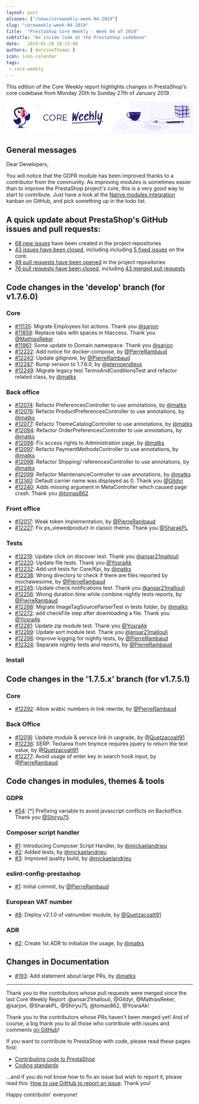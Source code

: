 ```yaml
---
layout: post
aliases: ["/news/coreweekly-week-04-2019"]
slug: "coreweekly-week-04-2019"
title:  "PrestaShop Core Weekly - Week 04 of 2019"
subtitle: "An inside look at the PrestaShop codebase"
date:   2019-01-28 18:15:00
authors: [ AntoineThomas ]
icon: icon-calendar
tags:
 - core-weekly
---
```


This edition of the Core Weekly report highlights changes in PrestaShop's core codebase from Monday 20th to Sunday 27th of January 2019.

![Core Weekly banner](/assets/images/2018/12/banner-core-weekly.jpg)


## General messages

Dear Developers,

You will notice that the GDPR module has been improved thanks to a contributor from the community. As improving modules is sometimes easier than to improve the PrestaShop project's core, this is a very good way to start to contribute. Just have a look at the [Native modules integration](https://github.com/PrestaShop/PrestaShop/projects/5) kanban on GitHub, and pick something up in the todo list.


## A quick update about PrestaShop's GitHub issues and pull requests:

- [68 new issues](https://github.com/search?q=org%3APrestaShop+is%3Apublic++-repo%3Aprestashop%2Fprestashop.github.io++is%3Aissue+created%3A2019-01-21..2019-01-27) have been created in the project repositories
- [43 issues have been closed](https://github.com/search?q=org%3APrestaShop+is%3Apublic++-repo%3Aprestashop%2Fprestashop.github.io++is%3Aissue+closed%3A2019-01-21..2019-01-27), including including [5 fixed issues](https://github.com/search?q=org%3APrestaShop+is%3Apublic++-repo%3Aprestashop%2Fprestashop.github.io++is%3Aissue+label%3Afixed+closed%3A2019-01-21..2019-01-27) on the core.
- [49 pull requests have been opened](https://github.com/search?q=org%3APrestaShop+is%3Apublic++-repo%3Aprestashop%2Fprestashop.github.io++is%3Apr+created%3A2019-01-21..2019-01-27) in the project repositories
- [76 pull requests have been closed](https://github.com/search?q=org%3APrestaShop+is%3Apublic++-repo%3Aprestashop%2Fprestashop.github.io++is%3Apr+closed%3A2019-01-21..2019-01-27), including [43 merged pull requests](https://github.com/search?q=org%3APrestaShop+is%3Apublic++-repo%3Aprestashop%2Fprestashop.github.io++is%3Apr+merged%3A2019-01-21..2019-01-27)

## Code changes in the 'develop' branch (for v1.7.6.0)

### Core

* [#11135](https://github.com/PrestaShop/PrestaShop/pull/11135): Migrate Employees list actions. Thank you [@sarjon](https://github.com/sarjon)
* [#11859](https://github.com/PrestaShop/PrestaShop/pull/11859): Replace tabs with spaces in htaccess. Thank you [@MathiasReker](https://github.com/MathiasReker)
* [#11961](https://github.com/PrestaShop/PrestaShop/pull/11961): Some update to Domain namespace. Thank you [@sarjon](https://github.com/sarjon)
* [#12222](https://github.com/PrestaShop/PrestaShop/pull/12222): Add notice for docker-compose, by [@PierreRambaud](https://github.com/PierreRambaud)
* [#12243](https://github.com/PrestaShop/PrestaShop/pull/12243): Update gitignore, by [@PierreRambaud](https://github.com/PierreRambaud)
* [#12247](https://github.com/PrestaShop/PrestaShop/pull/12247): Bump version to 1.7.6.0, by [@eternoendless](https://github.com/eternoendless)
* [#12249](https://github.com/PrestaShop/PrestaShop/pull/12249): Migrate legacy test TermsAndConditionsTest and refactor related class, by [@matks](https://github.com/matks)


### Back office

* [#12074](https://github.com/PrestaShop/PrestaShop/pull/12074): Refacto PreferencesController to use annotations, by [@matks](https://github.com/matks)
* [#12076](https://github.com/PrestaShop/PrestaShop/pull/12076): Refacto ProductPreferencesController to use annotations, by [@matks](https://github.com/matks)
* [#12077](https://github.com/PrestaShop/PrestaShop/pull/12077): Refacto ThemeCatalogController to use annotations, by [@matks](https://github.com/matks)
* [#12094](https://github.com/PrestaShop/PrestaShop/pull/12094): Refactor OrderPreferencesController to use annotations, by [@matks](https://github.com/matks)
* [#12096](https://github.com/PrestaShop/PrestaShop/pull/12096): Fix access rights to Administration page, by [@matks](https://github.com/matks)
* [#12097](https://github.com/PrestaShop/PrestaShop/pull/12097): Refacto PaymentMethodsController to use annotations, by [@matks](https://github.com/matks)
* [#12098](https://github.com/PrestaShop/PrestaShop/pull/12098): Refactor Shipping/ referencesController to use annotations, by [@matks](https://github.com/matks)
* [#12099](https://github.com/PrestaShop/PrestaShop/pull/12099): Refactor MaintenanceController to use annotations, by [@matks](https://github.com/matks)
* [#12140](https://github.com/PrestaShop/PrestaShop/pull/12140): Default carrier name was displayed as 0. Thank you [@Gitdyr](https://github.com/Gitdyr)
* [#12240](https://github.com/PrestaShop/PrestaShop/pull/12240): Adds missing argument in MetaController which caused page crash. Thank you [@tomas862](https://github.com/tomas862)


### Front office

* [#12017](https://github.com/PrestaShop/PrestaShop/pull/12017): Weak token implementation, by [@PierreRambaud](https://github.com/PierreRambaud)
* [#12227](https://github.com/PrestaShop/PrestaShop/pull/12227): Fix ps_viewedproduct in classic theme. Thank you [@SharakPL](https://github.com/SharakPL)


### Tests

* [#12219](https://github.com/PrestaShop/PrestaShop/pull/12219): Update click on discover test. Thank you [@ansar21mallouli](https://github.com/ansar21mallouli)
* [#12220](https://github.com/PrestaShop/PrestaShop/pull/12220): Update file tests. Thank you [@YosraAk](https://github.com/YosraAk)
* [#12232](https://github.com/PrestaShop/PrestaShop/pull/12232): Add unit tests for Core/Kpi, by [@matks](https://github.com/matks)
* [#12238](https://github.com/PrestaShop/PrestaShop/pull/12238): Wrong directory to check if there are files reported by mochawesome, by [@PierreRambaud](https://github.com/PierreRambaud)
* [#12245](https://github.com/PrestaShop/PrestaShop/pull/12245): Update check notifications test. Thank you [@ansar21mallouli](https://github.com/ansar21mallouli)
* [#12256](https://github.com/PrestaShop/PrestaShop/pull/12256): Wrong duration time while combine nightly tests reports, by [@PierreRambaud](https://github.com/PierreRambaud)
* [#12266](https://github.com/PrestaShop/PrestaShop/pull/12266): Migrate ImageTagSourceParserTest in tests folder, by [@matks](https://github.com/matks)
* [#12272](https://github.com/PrestaShop/PrestaShop/pull/12272): add checkFile step after downloading a file. Thank you [@YosraAk](https://github.com/YosraAk)
* [#12281](https://github.com/PrestaShop/PrestaShop/pull/12281): Update zip module test. Thank you [@YosraAk](https://github.com/YosraAk)
* [#12289](https://github.com/PrestaShop/PrestaShop/pull/12289): Update sort module test. Thank you [@ansar21mallouli](https://github.com/ansar21mallouli)
* [#12298](https://github.com/PrestaShop/PrestaShop/pull/12298): Improve logging for nightly tests, by [@PierreRambaud](https://github.com/PierreRambaud)
* [#12324](https://github.com/PrestaShop/PrestaShop/pull/12324): Separate nightly tests and reports, by [@PierreRambaud](https://github.com/PierreRambaud)


### Install



## Code changes in the '1.7.5.x' branch (for v1.7.5.1)

### Core

* [#12292](https://github.com/PrestaShop/PrestaShop/pull/12292): Allow arabic numbers in link rewrite, by [@PierreRambaud](https://github.com/PierreRambaud)


### Back Office

* [#12016](https://github.com/PrestaShop/PrestaShop/pull/12016): Update module & service link in upgrade, by [@Quetzacoalt91](https://github.com/Quetzacoalt91)
* [#12236](https://github.com/PrestaShop/PrestaShop/pull/12236): SERP: Textarea from tinymce requires jquery to return the text value, by [@Quetzacoalt91](https://github.com/Quetzacoalt91)
* [#12277](https://github.com/PrestaShop/PrestaShop/pull/12277): Avoid usage of enter key in search hook input, by [@PierreRambaud](https://github.com/PierreRambaud)


## Code changes in modules, themes & tools


###  GDPR

* [#54](https://github.com/PrestaShop/psgdpr/pull/54): [*] Prefixing variable to avoid javascript conflicts on Backoffice. Thank you [@Shiryu75](https://github.com/Shiryu75)


### Composer script handler

* [#1](https://github.com/PrestaShop/composer-script-handler/pull/1): Introducing Composer Script Handler, by [@mickaelandrieu](https://github.com/mickaelandrieu)
* [#2](https://github.com/PrestaShop/composer-script-handler/pull/2): Added tests, by [@mickaelandrieu](https://github.com/mickaelandrieu)
* [#3](https://github.com/PrestaShop/composer-script-handler/pull/3): Improved quality build, by [@mickaelandrieu](https://github.com/mickaelandrieu)


### eslint-config-prestashop

* [#1](https://github.com/PrestaShop/eslint-config/pull/1): Initial commit, by [@PierreRambaud](https://github.com/PierreRambaud)



### European VAT number

* [#8](https://github.com/PrestaShop/vatnumber/pull/8): Deploy v2.1.0 of vatnumber module, by [@Quetzacoalt91](https://github.com/Quetzacoalt91)


### ADR

* [#2](https://github.com/PrestaShop/ADR/pull/2): Create 1st ADR to initialize the usage, by [@matks](https://github.com/matks)


## Changes in Documentation

* [#193](https://github.com/PrestaShop/docs/pull/193): Add statement about large PRs, by [@matks](https://github.com/matks)


<hr />

Thank you to the contributors whose pull requests were merged since the last Core Weekly Report: @ansar21mallouli, @Gitdyr, @MathiasReker, @sarjon, @SharakPL, @Shiryu75, @tomas862, @YosraAk!

Thank you to the contributors whose PRs haven't been merged yet! And of course, a big thank you to all those who contribute with issues and comments [on GitHub](https://github.com/PrestaShop/PrestaShop)!

If you want to contribute to PrestaShop with code, please read these pages first:

 * [Contributing code to PrestaShop](https://devdocs.prestashop.com/1.7/contribute/contribution-guidelines/)
 * [Coding standards](https://devdocs.prestashop.com/1.7/development/coding-standards/)

...and if you do not know how to fix an issue but wish to report it, please read this: [How to use GitHub to report an issue](https://devdocs.prestashop.com/1.7/contribute/contribute-reporting-issues/). Thank you!

Happy contributin' everyone!
